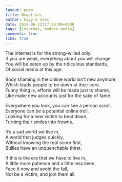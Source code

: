 ```yaml
---
layout: poem
title: Negatives
author: kayy & alex
date: 2019-06-12T17:28:00+0800
tags: [internet, modern media]
comments: true
like: true
---
```

The internet is for the strong-willed only.  
If you are weak, everything about you will change.  
You will be eaten up by the ridiculous standards,  
Of social media at this age.  
  
Body shaming in the online world isn’t new anymore,  
Which leads people to be down at their core.  
Funny thing is, efforts will be made just to shame,  
Like make new accounts just for the sake of fame.  
  
Everywhere you look, you can see a person scroll,  
Everyone can be a potential online troll.  
Looking for a new victim to beat down,  
Turning their smiles into frowns.  
  
It’s a sad world we live in,  
A world that judges quickly,  
Without knowing the real score first,  
Bullies have an unquenchable thirst.    
  
If this is the era that we have to live in,  
A little more patience and a little less keen,  
Face it now and avoid the fall,  
Not be a victim, and join them all.    
